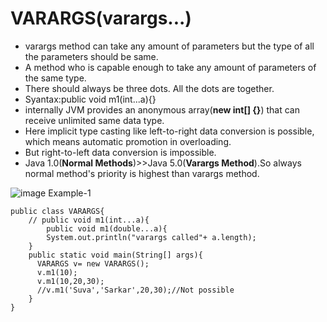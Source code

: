 # VARARGS(varargs...)
- varargs method can take any amount of parameters but the type of all the parameters should be same.
- A method who is capable enough to take any amount of parameters of the same type.
- There should always be three dots. All the dots are together.
- Syantax:public void m1(int...a){}
- internally JVM provides an anonymous array(**new int[] {}**) that can receive unlimited same data type.
- Here implicit type casting like left-to-right data conversion is possible, which means automatic promotion in overloading.
- But right-to-left data conversion is impossible.
- Java 1.0(**Normal Methods**)>>Java 5.0(**Varargs Method**).So always normal method's priority is highest than varargs method.

![image](https://github.com/user-attachments/assets/c6d983b2-f26d-40f5-bd24-4c8534afc7a3)
Example-1
```
public class VARARGS{
    // public void m1(int...a){
        public void m1(double...a){
        System.out.println("varargs called"+ a.length);
    }
    public static void main(String[] args){
      VARARGS v= new VARARGS();
      v.m1(10);
      v.m1(10,20,30);
      //v.m1('Suva','Sarkar',20,30);//Not possible
    }
}
```
